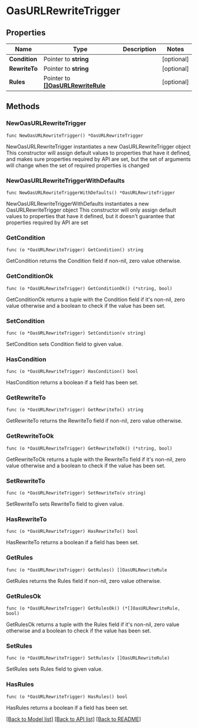 # OasURLRewriteTrigger

## Properties

Name | Type | Description | Notes
------------ | ------------- | ------------- | -------------
**Condition** | Pointer to **string** |  | [optional] 
**RewriteTo** | Pointer to **string** |  | [optional] 
**Rules** | Pointer to [**[]OasURLRewriteRule**](OasURLRewriteRule.md) |  | [optional] 

## Methods

### NewOasURLRewriteTrigger

`func NewOasURLRewriteTrigger() *OasURLRewriteTrigger`

NewOasURLRewriteTrigger instantiates a new OasURLRewriteTrigger object
This constructor will assign default values to properties that have it defined,
and makes sure properties required by API are set, but the set of arguments
will change when the set of required properties is changed

### NewOasURLRewriteTriggerWithDefaults

`func NewOasURLRewriteTriggerWithDefaults() *OasURLRewriteTrigger`

NewOasURLRewriteTriggerWithDefaults instantiates a new OasURLRewriteTrigger object
This constructor will only assign default values to properties that have it defined,
but it doesn't guarantee that properties required by API are set

### GetCondition

`func (o *OasURLRewriteTrigger) GetCondition() string`

GetCondition returns the Condition field if non-nil, zero value otherwise.

### GetConditionOk

`func (o *OasURLRewriteTrigger) GetConditionOk() (*string, bool)`

GetConditionOk returns a tuple with the Condition field if it's non-nil, zero value otherwise
and a boolean to check if the value has been set.

### SetCondition

`func (o *OasURLRewriteTrigger) SetCondition(v string)`

SetCondition sets Condition field to given value.

### HasCondition

`func (o *OasURLRewriteTrigger) HasCondition() bool`

HasCondition returns a boolean if a field has been set.

### GetRewriteTo

`func (o *OasURLRewriteTrigger) GetRewriteTo() string`

GetRewriteTo returns the RewriteTo field if non-nil, zero value otherwise.

### GetRewriteToOk

`func (o *OasURLRewriteTrigger) GetRewriteToOk() (*string, bool)`

GetRewriteToOk returns a tuple with the RewriteTo field if it's non-nil, zero value otherwise
and a boolean to check if the value has been set.

### SetRewriteTo

`func (o *OasURLRewriteTrigger) SetRewriteTo(v string)`

SetRewriteTo sets RewriteTo field to given value.

### HasRewriteTo

`func (o *OasURLRewriteTrigger) HasRewriteTo() bool`

HasRewriteTo returns a boolean if a field has been set.

### GetRules

`func (o *OasURLRewriteTrigger) GetRules() []OasURLRewriteRule`

GetRules returns the Rules field if non-nil, zero value otherwise.

### GetRulesOk

`func (o *OasURLRewriteTrigger) GetRulesOk() (*[]OasURLRewriteRule, bool)`

GetRulesOk returns a tuple with the Rules field if it's non-nil, zero value otherwise
and a boolean to check if the value has been set.

### SetRules

`func (o *OasURLRewriteTrigger) SetRules(v []OasURLRewriteRule)`

SetRules sets Rules field to given value.

### HasRules

`func (o *OasURLRewriteTrigger) HasRules() bool`

HasRules returns a boolean if a field has been set.


[[Back to Model list]](../README.md#documentation-for-models) [[Back to API list]](../README.md#documentation-for-api-endpoints) [[Back to README]](../README.md)


